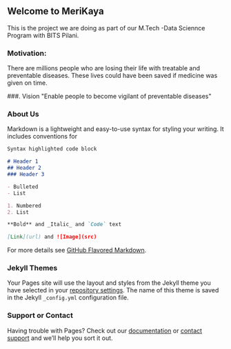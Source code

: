 ## Welcome to MeriKaya

This is the project we are doing as part of our M.Tech -Data Sciennce Program with BITS Pilani. 

### Motivation:
There are millions people who are losing their life with treatable and preventable diseases. These lives could have been saved if medicine was given on time. 

###. Vision
"Enable people to become vigilant of preventable diseases"


### About Us 
Markdown is a lightweight and easy-to-use syntax for styling your writing. It includes conventions for

```markdown
Syntax highlighted code block

# Header 1
## Header 2
### Header 3

- Bulleted
- List

1. Numbered
2. List

**Bold** and _Italic_ and `Code` text

[Link](url) and ![Image](src)
```

For more details see [GitHub Flavored Markdown](https://guides.github.com/features/mastering-markdown/).

### Jekyll Themes

Your Pages site will use the layout and styles from the Jekyll theme you have selected in your [repository settings](https://github.com/ankittomarai/merikaya/settings/pages). The name of this theme is saved in the Jekyll `_config.yml` configuration file.

### Support or Contact

Having trouble with Pages? Check out our [documentation](https://docs.github.com/categories/github-pages-basics/) or [contact support](https://support.github.com/contact) and we’ll help you sort it out.
